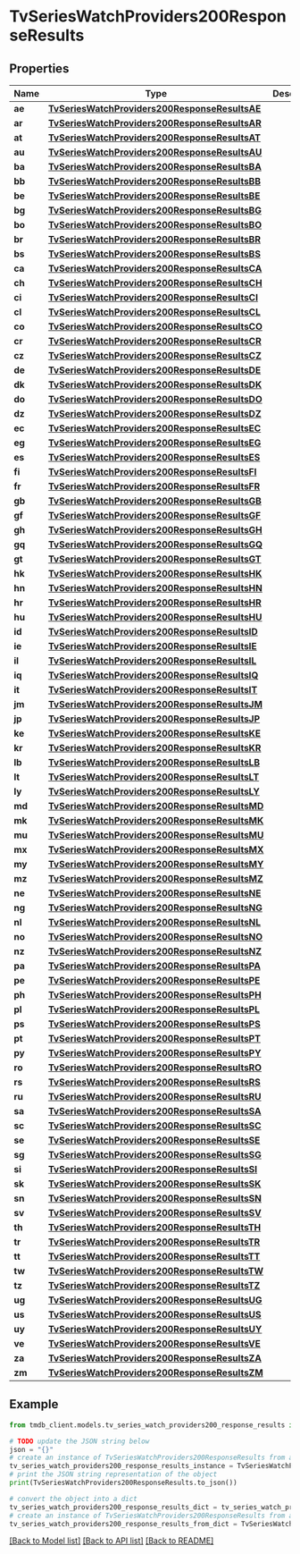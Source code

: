 # TvSeriesWatchProviders200ResponseResults


## Properties

Name | Type | Description | Notes
------------ | ------------- | ------------- | -------------
**ae** | [**TvSeriesWatchProviders200ResponseResultsAE**](TvSeriesWatchProviders200ResponseResultsAE.md) |  | [optional] 
**ar** | [**TvSeriesWatchProviders200ResponseResultsAR**](TvSeriesWatchProviders200ResponseResultsAR.md) |  | [optional] 
**at** | [**TvSeriesWatchProviders200ResponseResultsAT**](TvSeriesWatchProviders200ResponseResultsAT.md) |  | [optional] 
**au** | [**TvSeriesWatchProviders200ResponseResultsAU**](TvSeriesWatchProviders200ResponseResultsAU.md) |  | [optional] 
**ba** | [**TvSeriesWatchProviders200ResponseResultsBA**](TvSeriesWatchProviders200ResponseResultsBA.md) |  | [optional] 
**bb** | [**TvSeriesWatchProviders200ResponseResultsBB**](TvSeriesWatchProviders200ResponseResultsBB.md) |  | [optional] 
**be** | [**TvSeriesWatchProviders200ResponseResultsBE**](TvSeriesWatchProviders200ResponseResultsBE.md) |  | [optional] 
**bg** | [**TvSeriesWatchProviders200ResponseResultsBG**](TvSeriesWatchProviders200ResponseResultsBG.md) |  | [optional] 
**bo** | [**TvSeriesWatchProviders200ResponseResultsBO**](TvSeriesWatchProviders200ResponseResultsBO.md) |  | [optional] 
**br** | [**TvSeriesWatchProviders200ResponseResultsBR**](TvSeriesWatchProviders200ResponseResultsBR.md) |  | [optional] 
**bs** | [**TvSeriesWatchProviders200ResponseResultsBS**](TvSeriesWatchProviders200ResponseResultsBS.md) |  | [optional] 
**ca** | [**TvSeriesWatchProviders200ResponseResultsCA**](TvSeriesWatchProviders200ResponseResultsCA.md) |  | [optional] 
**ch** | [**TvSeriesWatchProviders200ResponseResultsCH**](TvSeriesWatchProviders200ResponseResultsCH.md) |  | [optional] 
**ci** | [**TvSeriesWatchProviders200ResponseResultsCI**](TvSeriesWatchProviders200ResponseResultsCI.md) |  | [optional] 
**cl** | [**TvSeriesWatchProviders200ResponseResultsCL**](TvSeriesWatchProviders200ResponseResultsCL.md) |  | [optional] 
**co** | [**TvSeriesWatchProviders200ResponseResultsCO**](TvSeriesWatchProviders200ResponseResultsCO.md) |  | [optional] 
**cr** | [**TvSeriesWatchProviders200ResponseResultsCR**](TvSeriesWatchProviders200ResponseResultsCR.md) |  | [optional] 
**cz** | [**TvSeriesWatchProviders200ResponseResultsCZ**](TvSeriesWatchProviders200ResponseResultsCZ.md) |  | [optional] 
**de** | [**TvSeriesWatchProviders200ResponseResultsDE**](TvSeriesWatchProviders200ResponseResultsDE.md) |  | [optional] 
**dk** | [**TvSeriesWatchProviders200ResponseResultsDK**](TvSeriesWatchProviders200ResponseResultsDK.md) |  | [optional] 
**do** | [**TvSeriesWatchProviders200ResponseResultsDO**](TvSeriesWatchProviders200ResponseResultsDO.md) |  | [optional] 
**dz** | [**TvSeriesWatchProviders200ResponseResultsDZ**](TvSeriesWatchProviders200ResponseResultsDZ.md) |  | [optional] 
**ec** | [**TvSeriesWatchProviders200ResponseResultsEC**](TvSeriesWatchProviders200ResponseResultsEC.md) |  | [optional] 
**eg** | [**TvSeriesWatchProviders200ResponseResultsEG**](TvSeriesWatchProviders200ResponseResultsEG.md) |  | [optional] 
**es** | [**TvSeriesWatchProviders200ResponseResultsES**](TvSeriesWatchProviders200ResponseResultsES.md) |  | [optional] 
**fi** | [**TvSeriesWatchProviders200ResponseResultsFI**](TvSeriesWatchProviders200ResponseResultsFI.md) |  | [optional] 
**fr** | [**TvSeriesWatchProviders200ResponseResultsFR**](TvSeriesWatchProviders200ResponseResultsFR.md) |  | [optional] 
**gb** | [**TvSeriesWatchProviders200ResponseResultsGB**](TvSeriesWatchProviders200ResponseResultsGB.md) |  | [optional] 
**gf** | [**TvSeriesWatchProviders200ResponseResultsGF**](TvSeriesWatchProviders200ResponseResultsGF.md) |  | [optional] 
**gh** | [**TvSeriesWatchProviders200ResponseResultsGH**](TvSeriesWatchProviders200ResponseResultsGH.md) |  | [optional] 
**gq** | [**TvSeriesWatchProviders200ResponseResultsGQ**](TvSeriesWatchProviders200ResponseResultsGQ.md) |  | [optional] 
**gt** | [**TvSeriesWatchProviders200ResponseResultsGT**](TvSeriesWatchProviders200ResponseResultsGT.md) |  | [optional] 
**hk** | [**TvSeriesWatchProviders200ResponseResultsHK**](TvSeriesWatchProviders200ResponseResultsHK.md) |  | [optional] 
**hn** | [**TvSeriesWatchProviders200ResponseResultsHN**](TvSeriesWatchProviders200ResponseResultsHN.md) |  | [optional] 
**hr** | [**TvSeriesWatchProviders200ResponseResultsHR**](TvSeriesWatchProviders200ResponseResultsHR.md) |  | [optional] 
**hu** | [**TvSeriesWatchProviders200ResponseResultsHU**](TvSeriesWatchProviders200ResponseResultsHU.md) |  | [optional] 
**id** | [**TvSeriesWatchProviders200ResponseResultsID**](TvSeriesWatchProviders200ResponseResultsID.md) |  | [optional] 
**ie** | [**TvSeriesWatchProviders200ResponseResultsIE**](TvSeriesWatchProviders200ResponseResultsIE.md) |  | [optional] 
**il** | [**TvSeriesWatchProviders200ResponseResultsIL**](TvSeriesWatchProviders200ResponseResultsIL.md) |  | [optional] 
**iq** | [**TvSeriesWatchProviders200ResponseResultsIQ**](TvSeriesWatchProviders200ResponseResultsIQ.md) |  | [optional] 
**it** | [**TvSeriesWatchProviders200ResponseResultsIT**](TvSeriesWatchProviders200ResponseResultsIT.md) |  | [optional] 
**jm** | [**TvSeriesWatchProviders200ResponseResultsJM**](TvSeriesWatchProviders200ResponseResultsJM.md) |  | [optional] 
**jp** | [**TvSeriesWatchProviders200ResponseResultsJP**](TvSeriesWatchProviders200ResponseResultsJP.md) |  | [optional] 
**ke** | [**TvSeriesWatchProviders200ResponseResultsKE**](TvSeriesWatchProviders200ResponseResultsKE.md) |  | [optional] 
**kr** | [**TvSeriesWatchProviders200ResponseResultsKR**](TvSeriesWatchProviders200ResponseResultsKR.md) |  | [optional] 
**lb** | [**TvSeriesWatchProviders200ResponseResultsLB**](TvSeriesWatchProviders200ResponseResultsLB.md) |  | [optional] 
**lt** | [**TvSeriesWatchProviders200ResponseResultsLT**](TvSeriesWatchProviders200ResponseResultsLT.md) |  | [optional] 
**ly** | [**TvSeriesWatchProviders200ResponseResultsLY**](TvSeriesWatchProviders200ResponseResultsLY.md) |  | [optional] 
**md** | [**TvSeriesWatchProviders200ResponseResultsMD**](TvSeriesWatchProviders200ResponseResultsMD.md) |  | [optional] 
**mk** | [**TvSeriesWatchProviders200ResponseResultsMK**](TvSeriesWatchProviders200ResponseResultsMK.md) |  | [optional] 
**mu** | [**TvSeriesWatchProviders200ResponseResultsMU**](TvSeriesWatchProviders200ResponseResultsMU.md) |  | [optional] 
**mx** | [**TvSeriesWatchProviders200ResponseResultsMX**](TvSeriesWatchProviders200ResponseResultsMX.md) |  | [optional] 
**my** | [**TvSeriesWatchProviders200ResponseResultsMY**](TvSeriesWatchProviders200ResponseResultsMY.md) |  | [optional] 
**mz** | [**TvSeriesWatchProviders200ResponseResultsMZ**](TvSeriesWatchProviders200ResponseResultsMZ.md) |  | [optional] 
**ne** | [**TvSeriesWatchProviders200ResponseResultsNE**](TvSeriesWatchProviders200ResponseResultsNE.md) |  | [optional] 
**ng** | [**TvSeriesWatchProviders200ResponseResultsNG**](TvSeriesWatchProviders200ResponseResultsNG.md) |  | [optional] 
**nl** | [**TvSeriesWatchProviders200ResponseResultsNL**](TvSeriesWatchProviders200ResponseResultsNL.md) |  | [optional] 
**no** | [**TvSeriesWatchProviders200ResponseResultsNO**](TvSeriesWatchProviders200ResponseResultsNO.md) |  | [optional] 
**nz** | [**TvSeriesWatchProviders200ResponseResultsNZ**](TvSeriesWatchProviders200ResponseResultsNZ.md) |  | [optional] 
**pa** | [**TvSeriesWatchProviders200ResponseResultsPA**](TvSeriesWatchProviders200ResponseResultsPA.md) |  | [optional] 
**pe** | [**TvSeriesWatchProviders200ResponseResultsPE**](TvSeriesWatchProviders200ResponseResultsPE.md) |  | [optional] 
**ph** | [**TvSeriesWatchProviders200ResponseResultsPH**](TvSeriesWatchProviders200ResponseResultsPH.md) |  | [optional] 
**pl** | [**TvSeriesWatchProviders200ResponseResultsPL**](TvSeriesWatchProviders200ResponseResultsPL.md) |  | [optional] 
**ps** | [**TvSeriesWatchProviders200ResponseResultsPS**](TvSeriesWatchProviders200ResponseResultsPS.md) |  | [optional] 
**pt** | [**TvSeriesWatchProviders200ResponseResultsPT**](TvSeriesWatchProviders200ResponseResultsPT.md) |  | [optional] 
**py** | [**TvSeriesWatchProviders200ResponseResultsPY**](TvSeriesWatchProviders200ResponseResultsPY.md) |  | [optional] 
**ro** | [**TvSeriesWatchProviders200ResponseResultsRO**](TvSeriesWatchProviders200ResponseResultsRO.md) |  | [optional] 
**rs** | [**TvSeriesWatchProviders200ResponseResultsRS**](TvSeriesWatchProviders200ResponseResultsRS.md) |  | [optional] 
**ru** | [**TvSeriesWatchProviders200ResponseResultsRU**](TvSeriesWatchProviders200ResponseResultsRU.md) |  | [optional] 
**sa** | [**TvSeriesWatchProviders200ResponseResultsSA**](TvSeriesWatchProviders200ResponseResultsSA.md) |  | [optional] 
**sc** | [**TvSeriesWatchProviders200ResponseResultsSC**](TvSeriesWatchProviders200ResponseResultsSC.md) |  | [optional] 
**se** | [**TvSeriesWatchProviders200ResponseResultsSE**](TvSeriesWatchProviders200ResponseResultsSE.md) |  | [optional] 
**sg** | [**TvSeriesWatchProviders200ResponseResultsSG**](TvSeriesWatchProviders200ResponseResultsSG.md) |  | [optional] 
**si** | [**TvSeriesWatchProviders200ResponseResultsSI**](TvSeriesWatchProviders200ResponseResultsSI.md) |  | [optional] 
**sk** | [**TvSeriesWatchProviders200ResponseResultsSK**](TvSeriesWatchProviders200ResponseResultsSK.md) |  | [optional] 
**sn** | [**TvSeriesWatchProviders200ResponseResultsSN**](TvSeriesWatchProviders200ResponseResultsSN.md) |  | [optional] 
**sv** | [**TvSeriesWatchProviders200ResponseResultsSV**](TvSeriesWatchProviders200ResponseResultsSV.md) |  | [optional] 
**th** | [**TvSeriesWatchProviders200ResponseResultsTH**](TvSeriesWatchProviders200ResponseResultsTH.md) |  | [optional] 
**tr** | [**TvSeriesWatchProviders200ResponseResultsTR**](TvSeriesWatchProviders200ResponseResultsTR.md) |  | [optional] 
**tt** | [**TvSeriesWatchProviders200ResponseResultsTT**](TvSeriesWatchProviders200ResponseResultsTT.md) |  | [optional] 
**tw** | [**TvSeriesWatchProviders200ResponseResultsTW**](TvSeriesWatchProviders200ResponseResultsTW.md) |  | [optional] 
**tz** | [**TvSeriesWatchProviders200ResponseResultsTZ**](TvSeriesWatchProviders200ResponseResultsTZ.md) |  | [optional] 
**ug** | [**TvSeriesWatchProviders200ResponseResultsUG**](TvSeriesWatchProviders200ResponseResultsUG.md) |  | [optional] 
**us** | [**TvSeriesWatchProviders200ResponseResultsUS**](TvSeriesWatchProviders200ResponseResultsUS.md) |  | [optional] 
**uy** | [**TvSeriesWatchProviders200ResponseResultsUY**](TvSeriesWatchProviders200ResponseResultsUY.md) |  | [optional] 
**ve** | [**TvSeriesWatchProviders200ResponseResultsVE**](TvSeriesWatchProviders200ResponseResultsVE.md) |  | [optional] 
**za** | [**TvSeriesWatchProviders200ResponseResultsZA**](TvSeriesWatchProviders200ResponseResultsZA.md) |  | [optional] 
**zm** | [**TvSeriesWatchProviders200ResponseResultsZM**](TvSeriesWatchProviders200ResponseResultsZM.md) |  | [optional] 

## Example

```python
from tmdb_client.models.tv_series_watch_providers200_response_results import TvSeriesWatchProviders200ResponseResults

# TODO update the JSON string below
json = "{}"
# create an instance of TvSeriesWatchProviders200ResponseResults from a JSON string
tv_series_watch_providers200_response_results_instance = TvSeriesWatchProviders200ResponseResults.from_json(json)
# print the JSON string representation of the object
print(TvSeriesWatchProviders200ResponseResults.to_json())

# convert the object into a dict
tv_series_watch_providers200_response_results_dict = tv_series_watch_providers200_response_results_instance.to_dict()
# create an instance of TvSeriesWatchProviders200ResponseResults from a dict
tv_series_watch_providers200_response_results_from_dict = TvSeriesWatchProviders200ResponseResults.from_dict(tv_series_watch_providers200_response_results_dict)
```
[[Back to Model list]](../README.md#documentation-for-models) [[Back to API list]](../README.md#documentation-for-api-endpoints) [[Back to README]](../README.md)


